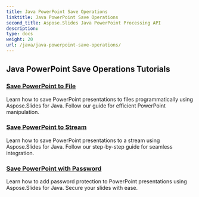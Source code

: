 ```yaml
---
title: Java PowerPoint Save Operations
linktitle: Java PowerPoint Save Operations
second_title: Aspose.Slides Java PowerPoint Processing API
description: 
type: docs
weight: 20
url: /java/java-powerpoint-save-operations/
---
```


## Java PowerPoint Save Operations Tutorials
### [Save PowerPoint to File](./save-powerpoint-to-file/)
Learn how to save PowerPoint presentations to files programmatically using Aspose.Slides for Java. Follow our guide for efficient PowerPoint manipulation.
### [Save PowerPoint to Stream](./save-powerpoint-to-stream/)
Learn how to save PowerPoint presentations to a stream using Aspose.Slides for Java. Follow our step-by-step guide for seamless integration.
### [Save PowerPoint with Password](./save-powerpoint-with-password/)
Learn how to add password protection to PowerPoint presentations using Aspose.Slides for Java. Secure your slides with ease.